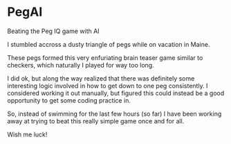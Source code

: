# PegAI
Beating the Peg IQ game with AI

I stumbled accross a dusty triangle of pegs while on vacation in Maine. 

These pegs formed this very enfuriating brain teaser game similar to checkers, which
naturally I played for way too long. 

I did ok, but along the way realized that there was definitely some interesting logic involved
in how to get down to one peg consistently. I considered working it out manually, but figured this could instead
be a good opportunity to get some coding practice in.

So, instead of swimming for the last few hours (so far) I have been working away at trying to beat this really simple game once and for all.

Wish me luck!
